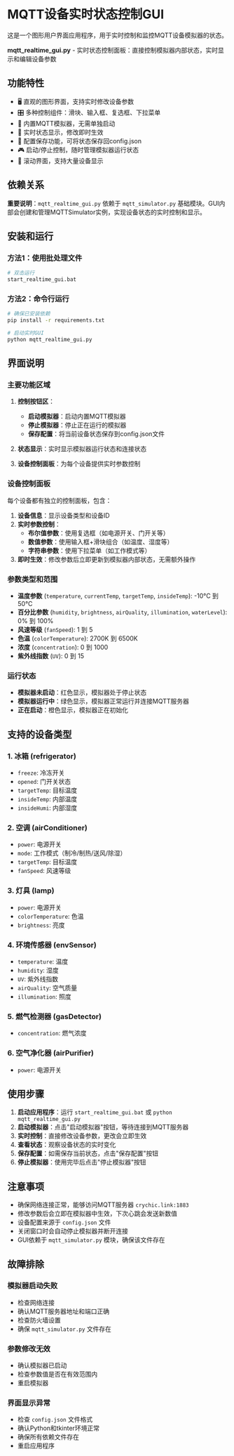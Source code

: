 # MQTT设备实时状态控制GUI

这是一个图形用户界面应用程序，用于实时控制和监控MQTT设备模拟器的状态。

**mqtt_realtime_gui.py** - 实时状态控制面板：直接控制模拟器内部状态，实时显示和编辑设备参数

## 功能特性

- 🖥️ 直观的图形界面，支持实时修改设备参数
- 🎛️ 多种控制组件：滑块、输入框、复选框、下拉菜单
- 📡 内置MQTT模拟器，无需单独启动
- 🔄 实时状态显示，修改即时生效
- 💾 配置保存功能，可将状态保存回config.json
- 🎮 启动/停止控制，随时管理模拟器运行状态
- 📱 滚动界面，支持大量设备显示

## 依赖关系

**重要说明**：`mqtt_realtime_gui.py` 依赖于 `mqtt_simulator.py` 基础模块。GUI内部会创建和管理MQTTSimulator实例，实现设备状态的实时控制和显示。

## 安装和运行

### 方法1：使用批处理文件
```bash
# 双击运行
start_realtime_gui.bat
```

### 方法2：命令行运行
```bash
# 确保已安装依赖
pip install -r requirements.txt

# 启动实时GUI
python mqtt_realtime_gui.py
```

## 界面说明

### 主要功能区域

1. **控制按钮区**：
   - **启动模拟器**：启动内置MQTT模拟器
   - **停止模拟器**：停止正在运行的模拟器
   - **保存配置**：将当前设备状态保存到config.json文件

2. **状态显示**：实时显示模拟器运行状态和连接状态

3. **设备控制面板**：为每个设备提供实时参数控制

### 设备控制面板
每个设备都有独立的控制面板，包含：

1. **设备信息**：显示设备类型和设备ID
2. **实时参数控制**：
   - **布尔值参数**：使用复选框（如电源开关、门开关等）
   - **数值参数**：使用输入框+滑块组合（如温度、湿度等）
   - **字符串参数**：使用下拉菜单（如工作模式等）
3. **即时生效**：修改参数后立即更新到模拟器内部状态，无需额外操作

### 参数类型和范围

- **温度参数** (`temperature`, `currentTemp`, `targetTemp`, `insideTemp`): -10°C 到 50°C
- **百分比参数** (`humidity`, `brightness`, `airQuality`, `illumination`, `waterLevel`): 0% 到 100%
- **风速等级** (`fanSpeed`): 1 到 5
- **色温** (`colorTemperature`): 2700K 到 6500K
- **浓度** (`concentration`): 0 到 1000
- **紫外线指数** (`UV`): 0 到 15

### 运行状态
- **模拟器未启动**：红色显示，模拟器处于停止状态
- **模拟器运行中**：绿色显示，模拟器正常运行并连接MQTT服务器
- **正在启动**：橙色显示，模拟器正在初始化

## 支持的设备类型

### 1. 冰箱 (refrigerator)
- `freeze`: 冷冻开关
- `opened`: 门开关状态
- `targetTemp`: 目标温度
- `insideTemp`: 内部温度
- `insideHumi`: 内部湿度

### 2. 空调 (airConditioner)
- `power`: 电源开关
- `mode`: 工作模式（制冷/制热/送风/除湿）
- `targetTemp`: 目标温度
- `fanSpeed`: 风速等级

### 3. 灯具 (lamp)
- `power`: 电源开关
- `colorTemperature`: 色温
- `brightness`: 亮度

### 4. 环境传感器 (envSensor)
- `temperature`: 温度
- `humidity`: 湿度
- `UV`: 紫外线指数
- `airQuality`: 空气质量
- `illumination`: 照度

### 5. 燃气检测器 (gasDetector)
- `concentration`: 燃气浓度

### 6. 空气净化器 (airPurifier)
- `power`: 电源开关

## 使用步骤

1. **启动应用程序**：运行 `start_realtime_gui.bat` 或 `python mqtt_realtime_gui.py`
2. **启动模拟器**：点击"启动模拟器"按钮，等待连接到MQTT服务器
3. **实时控制**：直接修改设备参数，更改会立即生效
4. **查看状态**：观察设备状态的实时变化
5. **保存配置**：如需保存当前状态，点击"保存配置"按钮
6. **停止模拟器**：使用完毕后点击"停止模拟器"按钮

## 注意事项

- 确保网络连接正常，能够访问MQTT服务器 `crychic.link:1883`
- 修改参数后会立即在模拟器中生效，下次心跳会发送新数值
- 设备配置来源于 `config.json` 文件
- 关闭窗口时会自动停止模拟器并断开连接
- GUI依赖于 `mqtt_simulator.py` 模块，确保该文件存在

## 故障排除

### 模拟器启动失败
- 检查网络连接
- 确认MQTT服务器地址和端口正确
- 检查防火墙设置
- 确保 `mqtt_simulator.py` 文件存在

### 参数修改无效
- 确认模拟器已启动
- 检查参数值是否在有效范围内
- 重启模拟器

### 界面显示异常
- 检查 `config.json` 文件格式
- 确认Python和tkinter环境正常
- 确保所有依赖文件存在
- 重启应用程序